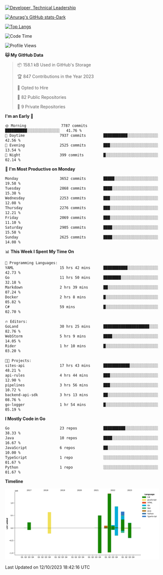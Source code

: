 <div>
  <a href="https://www.linkedin.com/in/arielpineiro/" target="_blank" rel="nofollow noopener noreferrer">
    <img src="https://img.shields.io/badge/-LinkedIn-%230077B5?style=for-the-badge&logo=linkedin&logoColor=white" alt="Developer, Technical Leadership" title="Ariel Piñeiro">
  </a>
</div>

[![Anurag's GitHub stats-Dark](https://github-readme-stats.vercel.app/api?username=arielsrv&show_icons=true&theme=dark#gh-dark-mode-only)](https://github.com/anuraghazra/github-readme-stats#gh-dark-mode-only)

[![Top Langs](https://github-readme-stats.vercel.app/api/top-langs/?username=arielsrv&layout=compact&langs_count=10&theme=dark#gh-dark-mode-only)](https://github.com/anuraghazra/github-readme-stats&theme=dark#gh-dark-mode-only)

<!--START_SECTION:waka-->
![Code Time](http://img.shields.io/badge/Code%20Time-138%20hrs%2047%20mins-blue)

![Profile Views](http://img.shields.io/badge/Profile%20Views-1-blue)

**🐱 My GitHub Data** 

> 📦 158.1 kB Used in GitHub's Storage 
 > 
> 🏆 847 Contributions in the Year 2023
 > 
> 💼 Opted to Hire
 > 
> 📜 82 Public Repositories 
 > 
> 🔑 9 Private Repositories 
 > 
**I'm an Early 🐤** 

```text
🌞 Morning                7787 commits        ██████████░░░░░░░░░░░░░░░   41.76 % 
🌆 Daytime                7937 commits        ███████████░░░░░░░░░░░░░░   42.56 % 
🌃 Evening                2525 commits        ███░░░░░░░░░░░░░░░░░░░░░░   13.54 % 
🌙 Night                  399 commits         █░░░░░░░░░░░░░░░░░░░░░░░░   02.14 % 
```
📅 **I'm Most Productive on Monday** 

```text
Monday                   3652 commits        █████░░░░░░░░░░░░░░░░░░░░   19.58 % 
Tuesday                  2868 commits        ████░░░░░░░░░░░░░░░░░░░░░   15.38 % 
Wednesday                2253 commits        ███░░░░░░░░░░░░░░░░░░░░░░   12.08 % 
Thursday                 2276 commits        ███░░░░░░░░░░░░░░░░░░░░░░   12.21 % 
Friday                   2069 commits        ███░░░░░░░░░░░░░░░░░░░░░░   11.10 % 
Saturday                 2905 commits        ████░░░░░░░░░░░░░░░░░░░░░   15.58 % 
Sunday                   2625 commits        ████░░░░░░░░░░░░░░░░░░░░░   14.08 % 
```


📊 **This Week I Spent My Time On** 

```text
💬 Programming Languages: 
YAML                     15 hrs 42 mins      ███████████░░░░░░░░░░░░░░   42.73 % 
Go                       11 hrs 50 mins      ████████░░░░░░░░░░░░░░░░░   32.18 % 
Markdown                 2 hrs 39 mins       ██░░░░░░░░░░░░░░░░░░░░░░░   07.24 % 
Docker                   2 hrs 8 mins        █░░░░░░░░░░░░░░░░░░░░░░░░   05.82 % 
C#                       59 mins             █░░░░░░░░░░░░░░░░░░░░░░░░   02.70 % 

🔥 Editors: 
GoLand                   30 hrs 25 mins      █████████████████████░░░░   82.76 % 
WebStorm                 5 hrs 9 mins        ████░░░░░░░░░░░░░░░░░░░░░   14.05 % 
Rider                    1 hr 10 mins        █░░░░░░░░░░░░░░░░░░░░░░░░   03.20 % 

🐱‍💻 Projects: 
sites-api                17 hrs 43 mins      ████████████░░░░░░░░░░░░░   48.21 % 
api-rules                4 hrs 44 mins       ███░░░░░░░░░░░░░░░░░░░░░░   12.90 % 
pipelines                3 hrs 56 mins       ███░░░░░░░░░░░░░░░░░░░░░░   10.72 % 
backend-api-sdk          3 hrs 13 mins       ██░░░░░░░░░░░░░░░░░░░░░░░   08.76 % 
go-logger                1 hr 54 mins        █░░░░░░░░░░░░░░░░░░░░░░░░   05.19 % 
```

**I Mostly Code in Go** 

```text
Go                       23 repos            ██████████░░░░░░░░░░░░░░░   38.33 % 
Java                     10 repos            ████░░░░░░░░░░░░░░░░░░░░░   16.67 % 
JavaScript               6 repos             ██░░░░░░░░░░░░░░░░░░░░░░░   10.00 % 
TypeScript               1 repo              ░░░░░░░░░░░░░░░░░░░░░░░░░   01.67 % 
Python                   1 repo              ░░░░░░░░░░░░░░░░░░░░░░░░░   01.67 % 
```



**Timeline**

![Lines of Code chart](https://raw.githubusercontent.com/arielsrv/arielsrv/main/assets/bar_graph.png)


 Last Updated on 12/10/2023 18:42:16 UTC
<!--END_SECTION:waka-->
